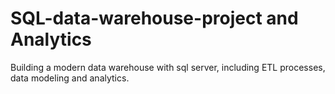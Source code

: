 # SQL-data-warehouse-project and Analytics
Building a modern data warehouse with sql server, including ETL processes, data modeling and analytics.
